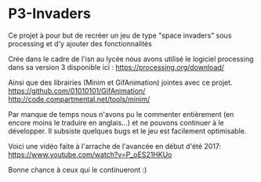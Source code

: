 # P3-Invaders
Ce projet à pour but de recréer un jeu de type "space invaders" sous processing et d'y ajouter des fonctionnalités

Crée dans le cadre de l'isn au lycée nous avons utilisé le logiciel processing dans sa version 3 disponible ici :
https://processing.org/download/

Ainsi que des librairies (Minim et GifAnimation) jointes avec ce projet.
https://github.com/01010101/GifAnimation/
http://code.compartmental.net/tools/minim/

Par manque de temps nous n'avons pu le commenter entièrement (en encore moins le traduire en anglais...) et ne pouvons continuer
à le développer. Il subsiste quelques bugs et le jeu est facilement optimisable.

Voici une vidéo faite à l'arrache de l'avancée en début d'été 2017:
https://www.youtube.com/watch?v=P_oES21HKUo

Bonne chance à ceux qui le continueront :)
